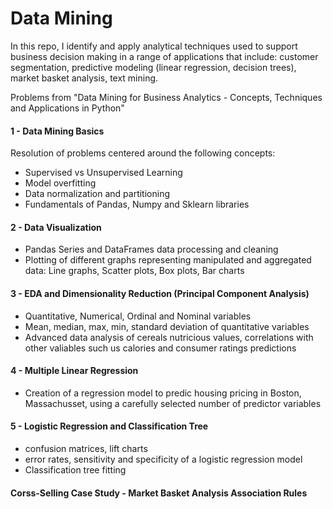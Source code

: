 # Data Mining 
In this repo, I identify and apply analytical techniques used to support business decision making in a range of applications that include: customer segmentation, predictive modeling (linear regression, decision trees), market basket analysis, text mining. 

Problems from "Data Mining for Business Analytics - Concepts, Techniques and Applications in Python"

#### 1 - Data Mining Basics
Resolution of problems centered around the following concepts:
- Supervised vs Unsupervised Learning
- Model overfitting
- Data normalization and partitioning
- Fundamentals of Pandas, Numpy and Sklearn libraries

#### 2 - Data Visualization
- Pandas Series and DataFrames data processing and cleaning
- Plotting of different graphs representing manipulated and aggregated data: Line graphs, Scatter plots, Box plots, Bar charts

#### 3 - EDA and Dimensionality Reduction (Principal Component Analysis)
- Quantitative, Numerical, Ordinal and Nominal variables
- Mean, median, max, min, standard deviation of quantitative variables
- Advanced data analysis of cereals nutricious values, correlations with other valiables such us calories and consumer ratings predictions

#### 4 - Multiple Linear Regression
- Creation of a regression model to predic housing pricing in Boston, Massachusset, using a carefully selected number of predictor variables

#### 5 - Logistic Regression and Classification Tree
- confusion matrices, lift charts
- error rates, sensitivity and specificity of a logistic regression model
- Classification tree fitting

#### Corss-Selling Case Study - Market Basket Analysis Association Rules